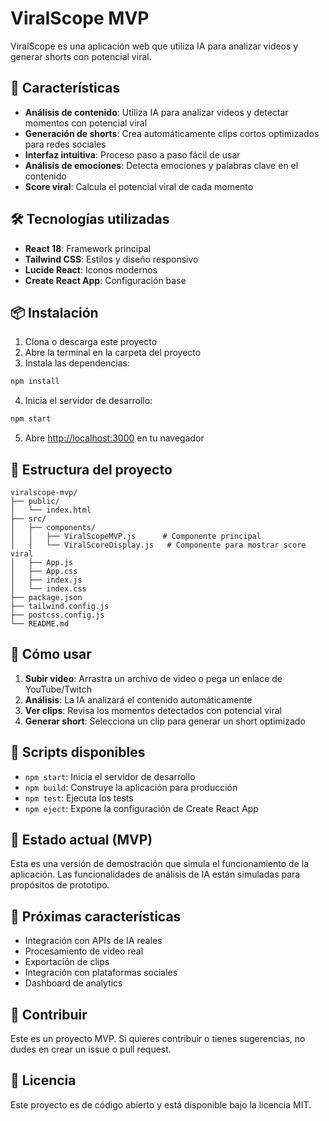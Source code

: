 # ViralScope MVP

ViralScope es una aplicación web que utiliza IA para analizar videos y generar shorts con potencial viral.

## 🚀 Características

- **Análisis de contenido**: Utiliza IA para analizar videos y detectar momentos con potencial viral
- **Generación de shorts**: Crea automáticamente clips cortos optimizados para redes sociales
- **Interfaz intuitiva**: Proceso paso a paso fácil de usar
- **Análisis de emociones**: Detecta emociones y palabras clave en el contenido
- **Score viral**: Calcula el potencial viral de cada momento

## 🛠️ Tecnologías utilizadas

- **React 18**: Framework principal
- **Tailwind CSS**: Estilos y diseño responsivo
- **Lucide React**: Iconos modernos
- **Create React App**: Configuración base

## 📦 Instalación

1. Clona o descarga este proyecto
2. Abre la terminal en la carpeta del proyecto
3. Instala las dependencias:

```bash
npm install
```

4. Inicia el servidor de desarrollo:

```bash
npm start
```

5. Abre [http://localhost:3000](http://localhost:3000) en tu navegador

## 📁 Estructura del proyecto

```
viralscope-mvp/
├── public/
│   └── index.html
├── src/
│   ├── components/
│   │   ├── ViralScopeMVP.js      # Componente principal
│   │   └── ViralScoreDisplay.js   # Componente para mostrar score viral
│   ├── App.js
│   ├── App.css
│   ├── index.js
│   └── index.css
├── package.json
├── tailwind.config.js
├── postcss.config.js
└── README.md
```

## 🎯 Cómo usar

1. **Subir video**: Arrastra un archivo de video o pega un enlace de YouTube/Twitch
2. **Análisis**: La IA analizará el contenido automáticamente
3. **Ver clips**: Revisa los momentos detectados con potencial viral
4. **Generar short**: Selecciona un clip para generar un short optimizado

## 🔧 Scripts disponibles

- `npm start`: Inicia el servidor de desarrollo
- `npm build`: Construye la aplicación para producción
- `npm test`: Ejecuta los tests
- `npm eject`: Expone la configuración de Create React App

## 📝 Estado actual (MVP)

Esta es una versión de demostración que simula el funcionamiento de la aplicación. Las funcionalidades de análisis de IA están simuladas para propósitos de prototipo.

## 🚧 Próximas características

- Integración con APIs de IA reales
- Procesamiento de video real
- Exportación de clips
- Integración con plataformas sociales
- Dashboard de analytics

## 🤝 Contribuir

Este es un proyecto MVP. Si quieres contribuir o tienes sugerencias, no dudes en crear un issue o pull request.

## 📄 Licencia

Este proyecto es de código abierto y está disponible bajo la licencia MIT.